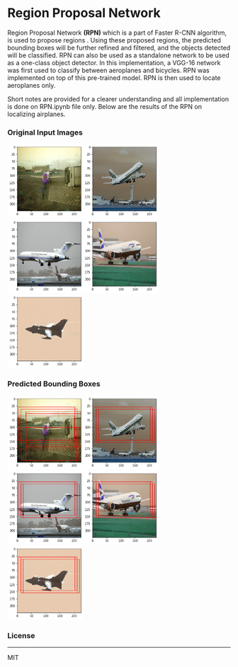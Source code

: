 ﻿# Region Proposal Network 

Region Proposal Network **(RPN)** which is a part of Faster R-CNN algorithm, is used to propose regions . Using these proposed regions, the predicted bounding boxes will be further refined and filtered, and the objects detected will be classified. RPN can also be used as a standalone network to be used as a one-class object detector. In this implementation, a VGG-16 network was first used to classify between aeroplanes and bicycles. RPN was implemented on top of this pre-trained model. RPN is then used to locate aeroplanes only. 

Short notes are provided for a clearer understanding and all implementation is done on RPN.ipynb file only. Below are the results of the RPN on localizing airplanes.

### Original Input Images 
<img src="readme_images/1.png" width="170"/><img src="readme_images/3.png" width="170"/><img src="readme_images/5.png" width="170"/><img src="readme_images/7.png" width="170"/> <img src="readme_images/9.png" width="170"/>


### Predicted Bounding Boxes
<img src="readme_images/2.png" width="170"/><img src="readme_images/4.png" width="170"/><img src="readme_images/6.png" width="170"/><img src="readme_images/8.png" width="170"/> <img src="readme_images/10.png" width="170"/>

### License
_________
 MIT
